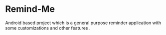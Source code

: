 # Remind-Me
Android based project which is a general purpose reminder application with some customizations and other features .
